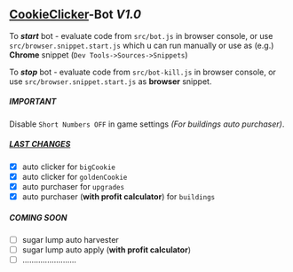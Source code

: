 ## [CookieClicker](http://orteil.dashnet.org/cookieclicker/)-Bot  _V1.0_

To _**start**_ bot - evaluate code from `src/bot.js` in browser console, or use `src/browser.snippet.start.js` which u can run manually or use as (e.g.) **Chrome** snippet (`Dev Tools->Sources->Snippets`)


To _**stop**_ bot - evaluate code from `src/bot-kill.js` in browser console, or use `src/browser.snippet.start.js` as **browser** snippet.

##### IMPORTANT
Disable `Short Numbers OFF` in game settings _(For buildings auto purchaser)_. 

##### [LAST CHANGES](https://github.com/baylrock/CookieClicker-Bot/commit/6b64cfc1b65f37ee834f5ef875bb7d01599a91f0)
- [x] auto clicker for `bigCookie` 
- [x] auto clicker for `goldenCookie` 
- [x] auto purchaser for `upgrades`
- [x] auto purchaser (**with profit calculator**) for `buildings`

##### COMING SOON
- [ ] sugar lump auto harvester
- [ ] sugar lump auto apply (**with profit calculator**) 
- [ ] ........................
